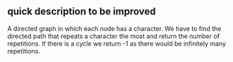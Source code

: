 ## quick description to be improved

A directed graph in which each node has a character. We have to find the directed path that repeats a character the most and return the number of repetitions. If there is a cycle we return -1 as there would be infinitely many repetitions.